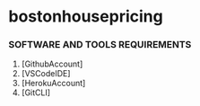 # bostonhousepricing
### SOFTWARE AND TOOLS REQUIREMENTS
1. [GithubAccount]
2. [VSCodeIDE]
3. [HerokuAccount]
4. [GitCLI]